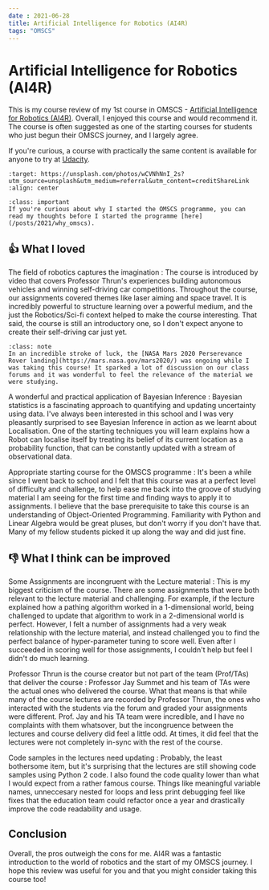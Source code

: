 ```yaml
---
date : 2021-06-28
title: Artificial Intelligence for Robotics (AI4R)
tags: "OMSCS"
---
```

# Artificial Intelligence for Robotics (AI4R)
This is my course review of my 1st course in OMSCS - [Artificial Intelligence for Robotics (AI4R)](https://omscs.gatech.edu/cs-7638-artificial-intelligence-robotics). Overall, I enjoyed this course and would recommend it. The course is often suggested as one of the starting courses for students who just begun their OMSCS journey, and I largely agree. 

If you're curious, a course with practically the same content is available for anyone to try at [Udacity](https://www.udacity.com/course/artificial-intelligence-for-robotics--cs373).

```{image} /images/car.png
:target: https://unsplash.com/photos/wCVNhNnI_2s?utm_source=unsplash&utm_medium=referral&utm_content=creditShareLink
:align: center
```

```{admonition} Why I joined OMSCS
:class: important
If you're curious about why I started the OMSCS programme, you can read my thoughts before I started the programme [here](/posts/2021/why_omscs).
```

## 👍 What I loved

The field of robotics captures the imagination
: The course is introduced by video that covers Professor Thrun's experiences building autonomous vehicles and winning self-driving car competitions. Throughout the course, our assignments covered themes like laser aiming and space travel. It is incredibly powerful to structure learning over a powerful medium, and the just the Robotics/Sci-fi context helped to make the course interesting. That said, the course is still an introductory one, so I don't expect anyone to create their self-driving car just yet.

```{admonition} Mars 2020 Perserevance
:class: note
In an incredible stroke of luck, the [NASA Mars 2020 Perserevance Rover landing](https://mars.nasa.gov/mars2020/) was ongoing while I was taking this course! It sparked a lot of discussion on our class forums and it was wonderful to feel the relevance of the material we were studying.
```

A wonderful and practical application of Bayesian Inference
: Bayesian statistics is a fascinating approach to quantifying and updating uncertainty using data. I've always been interested in this school and I was very pleasantly surprised to see Bayesian Inference in action as we learnt about Localisation. One of the starting techniques you will learn explains how a Robot can localise itself by treating its belief of its current location as a probability function, that can be constantly updated with a stream of observational data.

Appropriate starting course for the OMSCS programme
: It's been a while since I went back to school and I felt that this course was at a perfect level of difficulty and challenge, to help ease me back into the groove of studying material I am seeing for the first time and finding ways to apply it to assignments. I believe that the base prerequisite to take this course is an understanding of Object-Oriented Programming. Familiarity with Python and Linear Algebra would be great pluses, but don't worry if you don't have that. Many of my fellow students picked it up along the way and did just fine.

## 👎 What I think can be improved

Some Assignments are incongruent with the Lecture material
: This is my biggest criticism of the course. There are some assignments that were both relevant to the lecture material and challenging. For example, if the lecture explained how a pathing algorithm worked in a 1-dimensional world, being challenged to update that algorithm to work in a 2-dimensional world is perfect. However, I felt a number of assignments had a very weak relationship with the lecture material, and instead challenged you to find the perfect balance of hyper-parameter tuning to score well. Even after I succeeded in scoring well for those assignments, I couldn't help but feel I didn't do much learning.

Professor Thrun is the course creator but not part of the team (Prof/TAs) that deliver the course
: Professor Jay Summet and his team of TAs were the actual ones who delivered the course. What that means is that while many of the course lectures are recorded by Professor Thrun, the ones who interacted with the students via the forum and graded your assignments were different. Prof. Jay and his TA team were incredible, and I have no complaints with them whatsover, but the incongruence between the lectures and course delivery did feel a little odd. At times, it did feel that the lectures were not completely in-sync with the rest of the course.

Code samples in the lectures need updating
: Probably, the least bothersome item, but it's surprising that the lectures are still showing code samples using Python 2 code. I also found the code quality lower than what I would expect from a rather famous course. Things like meaningful variable names, unneccesary nested for loops and less print debugging feel like fixes that the education team could refactor once a year and drastically improve the code readability and usage.

## Conclusion
Overall, the pros outweigh the cons for me. AI4R was a fantastic introduction to the world of robotics and the start of my OMSCS journey. I hope this review was useful for you and that you might consider taking this course too!



